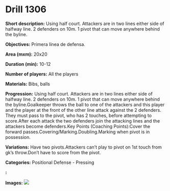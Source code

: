 # Drill 1306

**Short description:**
Using half court. Attackers are in two lines either side of halfway line. 2 defenders on 10m. 1 pivot that can move anywhere behind the byline.

**Objectives:**
Primera línea de defensa.

**Area (mxm):**
20x20

**Duration (min):**
10-12

**Number of players:**
All the players

**Materials:**
Bibs, balls

**Progression:**
Using half court. Attackers are in two lines either side of halfway line. 2 defenders on 10m. 1 pivot that can move anywhere behind the byline.Goalkeeper throws the ball to one of the attackers and this player and the player at the front of the other line attack against the 2  defenders. They must pass to the pivot, who has 2 touches, before attempting to score.After each attack the two defenders join the attacking lines and the attackers become defenders.Key Points (Coaching Points):Cover the forward passes.Covering/Marking.Doubling.Marking when pivot is in possession.

**Variations:**
Have two pivots.Attackers can’t play to pivot on 1st touch from gk’s throw.Don’t have to score from the pivot.

**Categories:**
Positional Defense - Pressing

**:**


**Images:**
![](https://www.coachingfutsal.com/\images\4dfcaffe-ded9-45f6-9e40-49d828811a4f_117.png)

